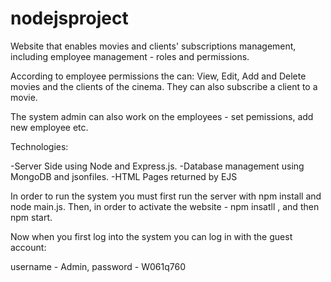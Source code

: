 # nodejsproject

Website that enables movies and clients' subscriptions management, including employee management - roles and permissions.

According to employee permissions the can: View, Edit, Add and Delete movies and the clients of the cinema. They can also subscribe a client to a movie. 

The system admin can also work on the employees - set pemissions, add new employee etc.

Technologies:

-Server Side using Node and Express.js.
-Database management using MongoDB and jsonfiles.
-HTML Pages returned by EJS

In order to run the system you must first run the server with npm install and node main.js. Then, in order to activate the website - npm insatll , and then npm start.

Now when you first log into the system you can log in with the guest account:

username - Admin, password - W061q760

